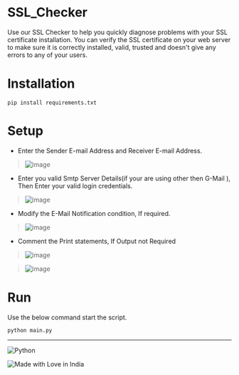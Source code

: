 # SSL_Checker

Use our SSL Checker to help you quickly diagnose problems with your SSL certificate installation. You can verify the SSL certificate on your web server to make sure it is correctly installed, valid, trusted and doesn't give any errors to any of your users.

# Installation 

```
pip install requirements.txt
```

# Setup

* Enter the Sender E-mail Address and Receiver E-mail Address.

> ![image](https://user-images.githubusercontent.com/82221655/164221863-477999df-a75c-43ee-bba9-cca7e24f7837.png)


* Enter you valid Smtp Server Details(if your are using other then G-Mail ), Then Enter your valid login credentials.

> ![image](https://user-images.githubusercontent.com/82221655/164222266-7092e8d5-640f-4d44-85ab-70769388020e.png)


* Modify the E-Mail Notification condition, If required.

> ![image](https://user-images.githubusercontent.com/82221655/164222861-05d40121-2453-436f-8005-c11942c660c6.png)


* Comment the Print statements, If Output not Required

> ![image](https://user-images.githubusercontent.com/82221655/164223465-b2b7ea1c-3807-4b67-b2ed-0396c376c0aa.png)

> ![image](https://user-images.githubusercontent.com/82221655/164223489-409121e9-5e01-4766-8e36-ca8dace29091.png)


# Run

Use the below command start the script.

```
python main.py
```

---
![Python](https://img.shields.io/badge/python-3670A0?style=for-the-badge&logo=python&logoColor=ffdd54)

![Made with Love in India](https://madewithlove.org.in/badge.svg)
